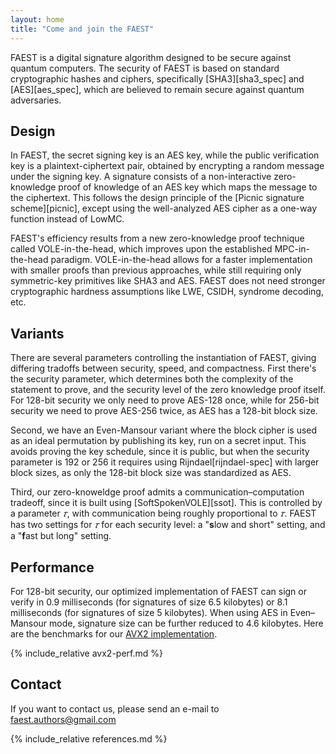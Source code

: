 ```yaml
---
layout: home
title: "Come and join the FAEST"
---
```


FAEST is a digital signature algorithm designed to be secure against quantum computers.
The security of FAEST is based on standard cryptographic hashes and ciphers, specifically [SHA3][sha3_spec] and [AES][aes_spec], which are believed to remain secure against quantum adversaries.

## Design

In FAEST, the secret signing key is an AES key, while the public verification key is a plaintext-ciphertext pair, obtained by encrypting a random message under the signing key. A signature consists of a non-interactive zero-knowledge proof of knowledge of an AES key which maps the message to the ciphertext. This follows the design principle of the [Picnic signature scheme][picnic], except using the well-analyzed AES cipher as a one-way function instead of LowMC.

FAEST's efficiency results from a new zero-knowledge proof technique called VOLE-in-the-head, which improves upon the established MPC-in-the-head paradigm.
VOLE-in-the-head allows for a faster implementation with smaller proofs than previous approaches, while still requiring only symmetric-key primitives like SHA3 and AES.
FAEST does not need stronger cryptographic hardness assumptions like LWE, CSIDH, syndrome decoding, etc.

## Variants

There are several parameters controlling the instantiation of FAEST, giving differing tradoffs between security, speed, and compactness.
First there's the security parameter, which determines both the complexity of the statement to prove, and the security level of the zero knowledge proof itself.
For 128-bit security we only need to prove AES-128 once, while for 256-bit security we need to prove AES-256 twice, as AES has a 128-bit block size.

Second, we have an Even-Mansour variant where the block cipher is used as an ideal permutation by publishing its key, run on a secret input.
This avoids proving the key schedule, since it is public, but when the security parameter is 192 or 256 it requires using Rijndael[rijndael-spec] with larger block sizes, as only the 128-bit block size was standardized as AES.

Third, our zero-knoweldge proof admits a communication–computation tradeoff, since it is built using [SoftSpokenVOLE][ssot].
This is controlled by a parameter *𝜏*, with communication being roughly proportional to *𝜏*.
FAEST has two settings for *𝜏* for each security level: a "**s**low and short" setting, and a "**f**ast but long" setting.

## Performance

For 128-bit security, our optimized implementation of FAEST can sign or verify in 0.9 milliseconds (for signatures of size 6.5 kilobytes) or 8.1 milliseconds (for signatures of size 5 kilobytes). When using AES in Even–Mansour mode, signature size can be further reduced to 4.6 kilobytes. Here are the benchmarks for our [AVX2 implementation](/software.html).

{% include_relative avx2-perf.md %}

## Contact

If you want to contact us, please send an e-mail to [faest.authors@gmail.com](mailto://faest.authors@gmail.com)

{% include_relative references.md %}
